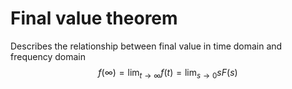 # Final value theorem
Describes the relationship between final value in time domain and frequency domain
$$f(\infty) = \lim_{t\to\infty}f(t) = \lim_{s\to0}sF(s)$$